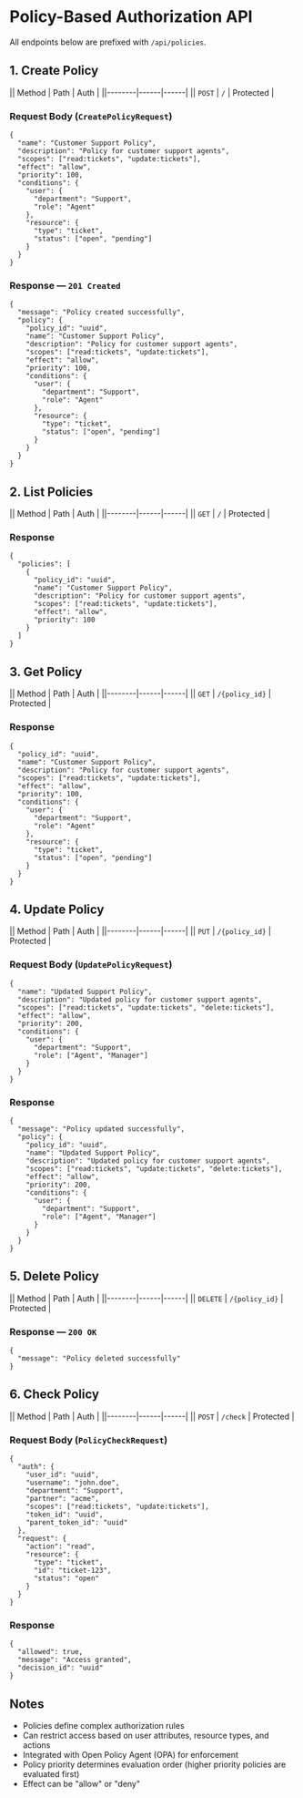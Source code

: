 # Policy-Based Authorization API

All endpoints below are prefixed with `/api/policies`.

## 1. Create Policy

|| Method | Path | Auth |
||--------|------|------|
|| `POST` | `/` | Protected |

### Request Body (`CreatePolicyRequest`)
```jsonc
{
  "name": "Customer Support Policy",
  "description": "Policy for customer support agents",
  "scopes": ["read:tickets", "update:tickets"],
  "effect": "allow",
  "priority": 100,
  "conditions": {
    "user": {
      "department": "Support",
      "role": "Agent"
    },
    "resource": {
      "type": "ticket",
      "status": ["open", "pending"]
    }
  }
}
```

### Response — `201 Created`
```jsonc
{
  "message": "Policy created successfully",
  "policy": {
    "policy_id": "uuid",
    "name": "Customer Support Policy",
    "description": "Policy for customer support agents",
    "scopes": ["read:tickets", "update:tickets"],
    "effect": "allow",
    "priority": 100,
    "conditions": {
      "user": {
        "department": "Support",
        "role": "Agent"
      },
      "resource": {
        "type": "ticket",
        "status": ["open", "pending"]
      }
    }
  }
}
```

## 2. List Policies

|| Method | Path | Auth |
||--------|------|------|
|| `GET` | `/` | Protected |

### Response
```jsonc
{
  "policies": [
    {
      "policy_id": "uuid",
      "name": "Customer Support Policy",
      "description": "Policy for customer support agents",
      "scopes": ["read:tickets", "update:tickets"],
      "effect": "allow",
      "priority": 100
    }
  ]
}
```

## 3. Get Policy

|| Method | Path | Auth |
||--------|------|------|
|| `GET` | `/{policy_id}` | Protected |

### Response
```jsonc
{
  "policy_id": "uuid",
  "name": "Customer Support Policy",
  "description": "Policy for customer support agents",
  "scopes": ["read:tickets", "update:tickets"],
  "effect": "allow",
  "priority": 100,
  "conditions": {
    "user": {
      "department": "Support",
      "role": "Agent"
    },
    "resource": {
      "type": "ticket",
      "status": ["open", "pending"]
    }
  }
}
```

## 4. Update Policy

|| Method | Path | Auth |
||--------|------|------|
|| `PUT` | `/{policy_id}` | Protected |

### Request Body (`UpdatePolicyRequest`)
```jsonc
{
  "name": "Updated Support Policy",
  "description": "Updated policy for customer support agents",
  "scopes": ["read:tickets", "update:tickets", "delete:tickets"],
  "effect": "allow",
  "priority": 200,
  "conditions": {
    "user": {
      "department": "Support",
      "role": ["Agent", "Manager"]
    }
  }
}
```

### Response
```jsonc
{
  "message": "Policy updated successfully",
  "policy": {
    "policy_id": "uuid",
    "name": "Updated Support Policy",
    "description": "Updated policy for customer support agents",
    "scopes": ["read:tickets", "update:tickets", "delete:tickets"],
    "effect": "allow",
    "priority": 200,
    "conditions": {
      "user": {
        "department": "Support",
        "role": ["Agent", "Manager"]
      }
    }
  }
}
```

## 5. Delete Policy

|| Method | Path | Auth |
||--------|------|------|
|| `DELETE` | `/{policy_id}` | Protected |

### Response — `200 OK`
```jsonc
{
  "message": "Policy deleted successfully"
}
```

## 6. Check Policy

|| Method | Path | Auth |
||--------|------|------|
|| `POST` | `/check` | Protected |

### Request Body (`PolicyCheckRequest`)
```jsonc
{
  "auth": {
    "user_id": "uuid",
    "username": "john.doe",
    "department": "Support",
    "partner": "acme",
    "scopes": ["read:tickets", "update:tickets"],
    "token_id": "uuid",
    "parent_token_id": "uuid"
  },
  "request": {
    "action": "read",
    "resource": {
      "type": "ticket",
      "id": "ticket-123",
      "status": "open"
    }
  }
}
```

### Response
```jsonc
{
  "allowed": true,
  "message": "Access granted",
  "decision_id": "uuid"
}
```

## Notes
- Policies define complex authorization rules
- Can restrict access based on user attributes, resource types, and actions
- Integrated with Open Policy Agent (OPA) for enforcement
- Policy priority determines evaluation order (higher priority policies are evaluated first)
- Effect can be "allow" or "deny"
